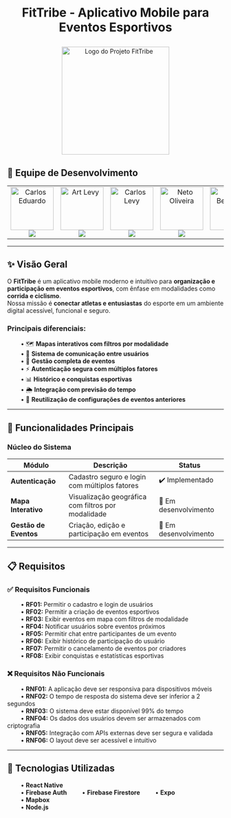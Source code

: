 # <p align="center">FitTribe - Aplicativo Mobile para Eventos Esportivos</p>

<p align="center">
  <img src="FitTribe-logo-Img.png" alt="Logo do Projeto FitTribe" width="250"/>
</p>

## 👥 Equipe de Desenvolvimento

<table align="center">
  <tr>
    <td align="center">
      <a href="https://github.com/cadu321r">
        <img src="https://avatars.githubusercontent.com/u/154270394?v=4" width="100px;" alt="Carlos Eduardo"/><br />
        <img src="https://img.shields.io/static/v1?label=&message=Carlos%20Eduardo&color=1E3A8A&style=for-the-badge&logo=github"/>
      </a>
    </td>
    <td align="center">
      <a href="https://github.com/ArtLevy">
        <img src="https://github.com/ArtLevy.png" width="100px;" alt="Art Levy"/><br />
        <img src="https://img.shields.io/static/v1?label=&message=Art%20Levy&color=1E3A8A&style=for-the-badge&logo=github"/>
      </a>
    </td>
    <td align="center">
      <a href="https://github.com/CarlosLevyM">
        <img src="https://github.com/CarlosLevyM.png" width="100px;" alt="Carlos Levy"/><br />
        <img src="https://img.shields.io/static/v1?label=&message=Carlos%20Levy&color=1E3A8A&style=for-the-badge&logo=github"/>
      </a>
    </td>
    <td align="center">
      <a href="https://github.com/oliveriraneto">
        <img src="https://github.com/oliveriraneto.png" width="100px;" alt="Neto Oliveira"/><br />
        <img src="https://img.shields.io/static/v1?label=&message=Neto%20Oliveira&color=1E3A8A&style=for-the-badge&logo=github"/>
      </a>
    </td>
    <td align="center">
      <a href="https://github.com/UlissesBernardo">
        <img src="https://github.com/UlissesBernardo.png" width="100px;" alt="Ulisses Bernardo"/><br />
        <img src="https://img.shields.io/static/v1?label=&message=Ulisses%20Bernardo&color=1E3A8A&style=for-the-badge&logo=github"/>
      </a>
    </td>
  </tr>
</table>

---

## ✨ Visão Geral

O **FitTribe** é um aplicativo mobile moderno e intuitivo para **organização e participação em eventos esportivos**, com ênfase em modalidades como **corrida e ciclismo**.  
Nossa missão é **conectar atletas e entusiastas** do esporte em um ambiente digital acessível, funcional e seguro.

### Principais diferenciais:

&nbsp;&nbsp;&nbsp;&nbsp;&nbsp;&nbsp;&nbsp;&nbsp;• 🗺️ **Mapas interativos com filtros por modalidade**  
&nbsp;&nbsp;&nbsp;&nbsp;&nbsp;&nbsp;&nbsp;&nbsp;• 💬 **Sistema de comunicação entre usuários**  
&nbsp;&nbsp;&nbsp;&nbsp;&nbsp;&nbsp;&nbsp;&nbsp;• 📅 **Gestão completa de eventos**  
&nbsp;&nbsp;&nbsp;&nbsp;&nbsp;&nbsp;&nbsp;&nbsp;• ⚡ **Autenticação segura com múltiplos fatores**  
&nbsp;&nbsp;&nbsp;&nbsp;&nbsp;&nbsp;&nbsp;&nbsp;• 📊 **Histórico e conquistas esportivas**  
&nbsp;&nbsp;&nbsp;&nbsp;&nbsp;&nbsp;&nbsp;&nbsp;• 🌦️ **Integração com previsão do tempo**  
&nbsp;&nbsp;&nbsp;&nbsp;&nbsp;&nbsp;&nbsp;&nbsp;• 🔄 **Reutilização de configurações de eventos anteriores**

---

## 🚀 Funcionalidades Principais

### Núcleo do Sistema

| Módulo              | Descrição                                            | Status                |
|---------------------|------------------------------------------------------|------------------------|
| **Autenticação**     | Cadastro seguro e login com múltiplos fatores        | ✔️ Implementado         |
| **Mapa Interativo**  | Visualização geográfica com filtros por modalidade   | 🚧 Em desenvolvimento   |
| **Gestão de Eventos**| Criação, edição e participação em eventos            | 🚧 Em desenvolvimento   |

---

## 📋 Requisitos

### ✅ Requisitos Funcionais

&nbsp;&nbsp;&nbsp;&nbsp;&nbsp;&nbsp;&nbsp;&nbsp;• **RF01:** Permitir o cadastro e login de usuários  
&nbsp;&nbsp;&nbsp;&nbsp;&nbsp;&nbsp;&nbsp;&nbsp;• **RF02:** Permitir a criação de eventos esportivos  
&nbsp;&nbsp;&nbsp;&nbsp;&nbsp;&nbsp;&nbsp;&nbsp;• **RF03:** Exibir eventos em mapa com filtros de modalidade  
&nbsp;&nbsp;&nbsp;&nbsp;&nbsp;&nbsp;&nbsp;&nbsp;• **RF04:** Notificar usuários sobre eventos próximos  
&nbsp;&nbsp;&nbsp;&nbsp;&nbsp;&nbsp;&nbsp;&nbsp;• **RF05:** Permitir chat entre participantes de um evento  
&nbsp;&nbsp;&nbsp;&nbsp;&nbsp;&nbsp;&nbsp;&nbsp;• **RF06:** Exibir histórico de participação do usuário  
&nbsp;&nbsp;&nbsp;&nbsp;&nbsp;&nbsp;&nbsp;&nbsp;• **RF07:** Permitir o cancelamento de eventos por criadores  
&nbsp;&nbsp;&nbsp;&nbsp;&nbsp;&nbsp;&nbsp;&nbsp;• **RF08:** Exibir conquistas e estatísticas esportivas

### ❌ Requisitos Não Funcionais

&nbsp;&nbsp;&nbsp;&nbsp;&nbsp;&nbsp;&nbsp;&nbsp;• **RNF01:** A aplicação deve ser responsiva para dispositivos móveis  
&nbsp;&nbsp;&nbsp;&nbsp;&nbsp;&nbsp;&nbsp;&nbsp;• **RNF02:** O tempo de resposta do sistema deve ser inferior a 2 segundos  
&nbsp;&nbsp;&nbsp;&nbsp;&nbsp;&nbsp;&nbsp;&nbsp;• **RNF03:** O sistema deve estar disponível 99% do tempo  
&nbsp;&nbsp;&nbsp;&nbsp;&nbsp;&nbsp;&nbsp;&nbsp;• **RNF04:** Os dados dos usuários devem ser armazenados com criptografia  
&nbsp;&nbsp;&nbsp;&nbsp;&nbsp;&nbsp;&nbsp;&nbsp;• **RNF05:** Integração com APIs externas deve ser segura e validada  
&nbsp;&nbsp;&nbsp;&nbsp;&nbsp;&nbsp;&nbsp;&nbsp;• **RNF06:** O layout deve ser acessível e intuitivo

---

## 📱 Tecnologias Utilizadas

&nbsp;&nbsp;&nbsp;&nbsp;&nbsp;&nbsp;&nbsp;&nbsp;• **React Native**  
&nbsp;&nbsp;&nbsp;&nbsp;&nbsp;&nbsp;&nbsp;&nbsp;• **Firebase Auth**
&nbsp;&nbsp;&nbsp;&nbsp;&nbsp;&nbsp;&nbsp;&nbsp;• **Firebase Firestore** 
&nbsp;&nbsp;&nbsp;&nbsp;&nbsp;&nbsp;&nbsp;&nbsp;• **Expo**  
&nbsp;&nbsp;&nbsp;&nbsp;&nbsp;&nbsp;&nbsp;&nbsp;• **Mapbox**  
&nbsp;&nbsp;&nbsp;&nbsp;&nbsp;&nbsp;&nbsp;&nbsp;• **Node.js**
